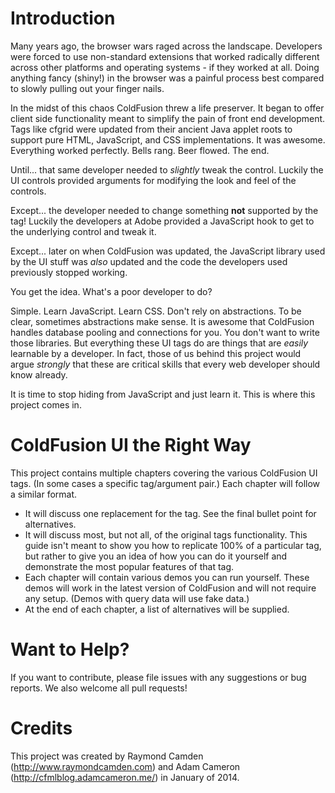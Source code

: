 Introduction
===

Many years ago, the browser wars raged across the landscape. Developers were forced to use non-standard extensions that worked radically different across other platforms and operating systems - if they worked at all. Doing anything fancy (shiny!) in the browser was a painful process best compared to slowly pulling out your finger nails. 

In the midst of this chaos ColdFusion threw a life preserver. It began to offer client side functionality meant to simplify the pain of front end development. Tags like cfgrid were updated from their ancient Java applet roots to support pure HTML, JavaScript, and CSS implementations. It was awesome. Everything worked perfectly. Bells rang. Beer flowed. The end.

Until... that same developer needed to *slightly* tweak the control. Luckily the UI controls provided arguments for modifying the look and feel of the controls.

Except... the developer needed to change something **not** supported by the tag! Luckily the developers at Adobe provided a JavaScript hook to get to the underlying control and tweak it.

Except... later on when ColdFusion was updated, the JavaScript library used by the UI stuff was *also* updated and the code the developers used previously stopped working.

You get the idea. What's a poor developer to do?

Simple. Learn JavaScript. Learn CSS. Don't rely on abstractions. To be clear, sometimes abstractions make sense. It is awesome that ColdFusion handles database pooling and connections for you. You don't want to write those libraries. But everything these UI tags do are things that are *easily* learnable by a developer. In fact, those of us behind this project would argue *strongly* that these are critical skills that every web developer should know already. 

It is time to stop hiding from JavaScript and just learn it. This is where this project comes in.

ColdFusion UI the Right Way
===

This project contains multiple chapters covering the various ColdFusion UI tags. (In some cases a specific tag/argument pair.) Each chapter will follow a similar format.

* It will discuss one replacement for the tag. See the final bullet point for alternatives.
* It will discuss most, but not all, of the original tags functionality. This guide isn't meant to show you how to replicate 100% of a particular tag, but rather to give you an idea of how you can do it yourself and demonstrate the most popular features of that tag.
* Each chapter will contain various demos you can run yourself. These demos will work in the latest version of ColdFusion and will not require any setup. (Demos with query data will use fake data.)
* At the end of each chapter, a list of alternatives will be supplied.

Want to Help?
===
If you want to contribute, please file issues with any suggestions or bug reports. We also welcome all pull requests!


Credits
===
This project was created by Raymond Camden (http://www.raymondcamden.com) and Adam Cameron (http://cfmlblog.adamcameron.me/) in January of 2014. 
